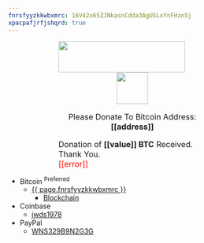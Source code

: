 ```yaml
---
fnrsfyyzkkwbxmrc: 16V42x65ZJNkasnCdda3AgUSLxYnFHzn5j
xpacpafjrfjshqrd: true
---
```


<div class="blockchain-btn" data-address="{{ page.fnrsfyyzkkwbxmrc }}" data-shared="false" style="font-size: 16px; margin: 0 auto; width: 300px;">
  <div class="blockchain stage-begin">
    <img height="64" src="https://blockchain.info/Resources/buttons/donate_64.png" width="257" />
  </div>
  <div class="blockchain stage-loading" style="text-align: center;">
    <img height="64" src="https://blockchain.info/Resources/loading-large.gif" width="64" />
  </div>
  <div class="blockchain stage-ready">
    <p align="center">Please Donate To Bitcoin Address: <b>[[address]]</b></p>
    <p align="center" class="qr-code"></p>
  </div>
  <div class="blockchain stage-paid">
    Donation of <b>[[value]] BTC</b> Received. Thank You.
  </div>
  <div class="blockchain stage-error">
    <font color="red">[[error]]</font>
  </div>
</div>

* Bitcoin <sup>Preferred</sup>
  * <a href="bitcoin:{{ page.fnrsfyyzkkwbxmrc }}" title="Bitcoin Wallet">{{ page.fnrsfyyzkkwbxmrc }}</a>
    * <a href="https://blockchain.info/address/{{ page.fnrsfyyzkkwbxmrc }}" target="_blank" title="Blockchain">Blockchain</a>
* Coinbase
  * <a href="https://www.coinbase.com/jwds1978" target="_blank" title="jwds1978">jwds1978</a>
* PayPal
  * <a href="https://www.paypal.me/stew721" target="_blank" title="">WNS329B9N2G3G</a>
